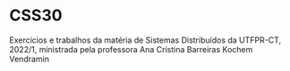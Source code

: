 # CSS30
Exercícios e trabalhos da matéria de Sistemas Distribuídos da UTFPR-CT, 2022/1, ministrada pela professora Ana Cristina Barreiras Kochem Vendramin
